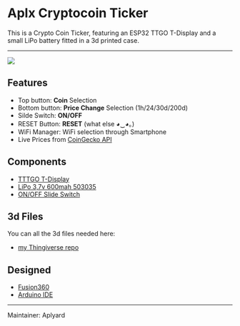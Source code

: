 # Aplx Cryptocoin Ticker

 This is a Crypto Coin Ticker, featuring an ESP32 TTGO T-Display and a small LiPo battery fitted in a 3d printed case.   


---
![](https://i.imgur.com/YPIMp3z.jpeg)

## **Features**

- Top button: **Coin** Selection 
- Bottom button: **Price Change** Selection (1h/24/30d/200d) 
- Silde Switch: **ON/OFF**
- RESET Button: **RESET** (what else ◕‿◕｡)
- WiFi Manager: WiFi selection through Smartphone
- Live Prices from  [CoinGecko API](https://www.coingecko.com/api/documentations/v3)

**Components**  
-
- [TTTGO T-Display](http://www.lilygo.cn/prod_view.aspx?Id=1126)    
- [LiPo 3,7v 600mah 503035](https://www.aliexpress.com/item/32964782058.html)   
- [ON/OFF Slide Switch](https://www.tme.eu/en/details/mss-2245/slide-switches/ninigi/)

**3d Files**
-
You can all the 3d files needed here:
- [my Thingiverse repo](https://www.thingiverse.com/aplyard/designs)

**Designed**
-  
- [Fusion360](https://www.autodesk.com/products/fusion-360/overview)       
- [Arduino IDE](https://www.arduino.cc/en/main/software)

---   
Maintainer: Aplyard  